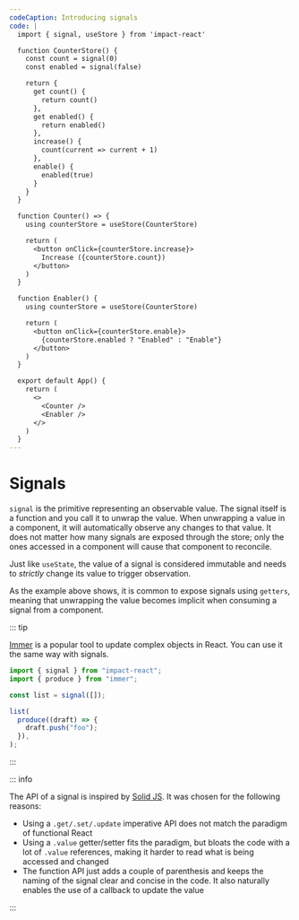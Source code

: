 ```yaml
---
codeCaption: Introducing signals
code: |
  import { signal, useStore } from 'impact-react'

  function CounterStore() {
    const count = signal(0)
    const enabled = signal(false)

    return {
      get count() {
        return count()
      },
      get enabled() {
        return enabled()
      },
      increase() {
        count(current => current + 1)
      },
      enable() {
        enabled(true)
      }
    }
  }

  function Counter() => {
    using counterStore = useStore(CounterStore)

    return (
      <button onClick={counterStore.increase}>
        Increase ({counterStore.count})
      </button>
    )
  }

  function Enabler() {
    using counterStore = useStore(CounterStore)

    return (
      <button onClick={counterStore.enable}>
        {counterStore.enabled ? "Enabled" : "Enable"}
      </button>
    )
  }

  export default App() {
    return (
      <>
        <Counter />
        <Enabler />
      </>
    )
  }
---
```


# Signals

<ClientOnly>
  <Playground />
</ClientOnly>

`signal` is the primitive representing an observable value. The signal itself is a function and you call it to unwrap the value. When unwrapping a value in a component, it will automatically observe any changes to that value. It does not matter how many signals are exposed through the store; only the ones accessed in a component will cause that component to reconcile.

Just like `useState`, the value of a signal is considered immutable and needs to _strictly_ change its value to trigger observation.

As the example above shows, it is common to expose signals using `getters`, meaning that unwrapping the value becomes implicit when consuming a signal from a component.

::: tip

[Immer](https://immerjs.github.io/immer/) is a popular tool to update complex objects in React. You can use it the same way with signals.

```ts
import { signal } from "impact-react";
import { produce } from "immer";

const list = signal([]);

list(
  produce((draft) => {
    draft.push("foo");
  }),
);
```

:::

::: info

The API of a signal is inspired by [Solid JS](https://www.solidjs.com/). It was chosen for the following reasons:

- Using a `.get/.set/.update` imperative API does not match the paradigm of functional React
- Using a `.value` getter/setter fits the paradigm, but bloats the code with a lot of `.value` references, making it harder to read what is being accessed and changed
- The function API just adds a couple of parenthesis and keeps the naming of the signal clear and concise in the code. It also naturally enables the use of a callback to update the value

:::
